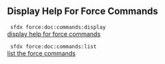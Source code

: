 ## Display Help For Force Commands



``` sfdx force:doc:commands:display```   
 [display help for force commands](./displayhelpforforcecommands.md)

``` sfdx force:doc:commands:list```   
 [list the force commands](./displayhelpforforcecommands.md)

